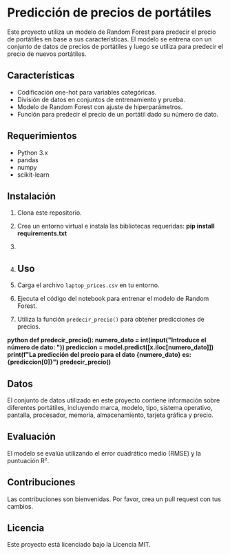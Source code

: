 # Predicción de precios de portátiles

Este proyecto utiliza un modelo de Random Forest para predecir el precio de portátiles en base a sus características. El modelo se entrena con un conjunto de datos de precios de portátiles y luego se utiliza para predecir el precio de nuevos portátiles.

## Características

* Codificación one-hot para variables categóricas.
* División de datos en conjuntos de entrenamiento y prueba.
* Modelo de Random Forest con ajuste de hiperparámetros.
* Función para predecir el precio de un portátil dado su número de dato.

## Requerimientos

* Python 3.x
* pandas
* numpy
* scikit-learn

## Instalación

1. Clona este repositorio.
2. Crea un entorno virtual e instala las bibliotecas requeridas:
**pip install requirements.txt**
4.
5. ## Uso

1. Carga el archivo `laptop_prices.csv` en tu entorno.
2. Ejecuta el código del notebook para entrenar el modelo de Random Forest.
3. Utiliza la función `predecir_precio()` para obtener predicciones de precios.

**python def predecir_precio(): numero_dato = int(input("Introduce el número de dato: ")) prediccion = model.predict([x.iloc[numero_dato]]) print(f"La predicción del precio para el dato {numero_dato} es: {prediccion[0]}")
predecir_precio()**
## Datos

El conjunto de datos utilizado en este proyecto contiene información sobre diferentes portátiles, incluyendo marca, modelo, tipo, sistema operativo, pantalla, procesador, memoria, almacenamiento, tarjeta gráfica y precio.

## Evaluación

El modelo se evalúa utilizando el error cuadrático medio (RMSE) y la puntuación R².

## Contribuciones

Las contribuciones son bienvenidas. Por favor, crea un pull request con tus cambios.

## Licencia

Este proyecto está licenciado bajo la Licencia MIT.
